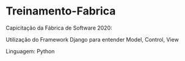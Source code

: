 # Treinamento-Fabrica
Capicitação da Fábrica de Software 2020:

Utilização do Framework Django para entender Model, Control, View

Linguagem: Python

